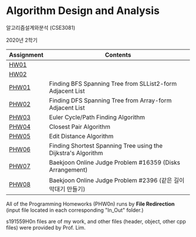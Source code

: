# Algorithm Design and Analysis
알고리즘설계와분석 (CSE3081)

2020년 2학기

| Assignment      | Contents                                                     |
| --------------- | ------------------------------------------------------------ |
| [HW01](/HW01)   |                                                              |
| [HW02](/HW02)   |                                                              |
| [PHW01](/PHW01) | Finding BFS Spanning Tree from SLList2-form Adjacent List    |
| [PHW02](/PHW02) | Finding DFS Spanning Tree from Array-form Adjacent List      |
| [PHW03](/PHW03) | Euler Cycle/Path Finding Algorithm                           |
| [PHW04](/PHW04) | Closest Pair Algorithm                                       |
| [PHW05](/PHW05) | Edit Distance Algorithm                                      |
| [PHW06](/PHW06) | Finding Shortest Spanning Tree using  the Dijkstra's Algorithm |
| [PHW07](/PHW07) | Baekjoon Online Judge Problem #16359 (Disks Arrangement)     |
| [PHW08](/PHW08) | Baekjoon Online Judge Problem #2396 (같은 길이 막대기 만들기) |

All of the Programming Homeworks (PHW0n) runs by **File Redirection** (input file located in each corresponding "In_Out" folder.)

s191559H0n files are of my work, and other files (header, object, other cpp files) were provided by Prof. Lim.

